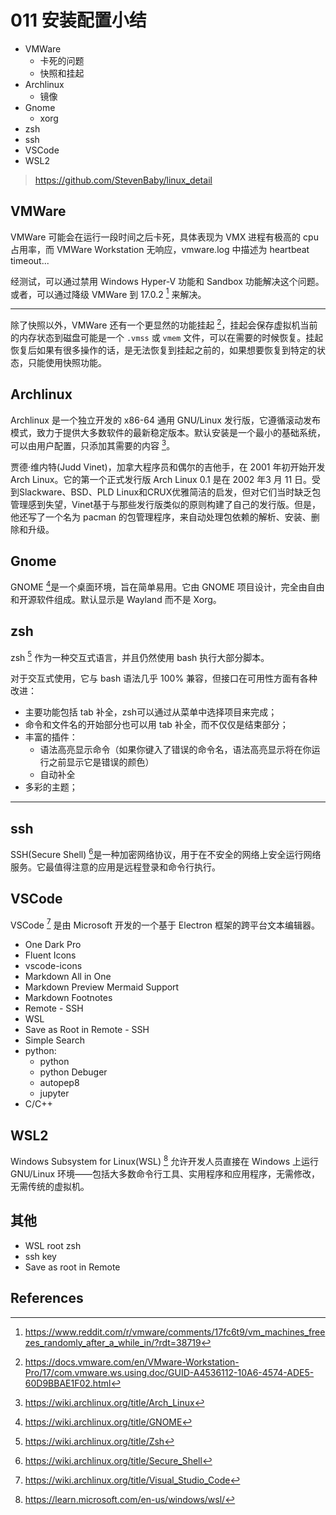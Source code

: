 # 011 安装配置小结

- VMWare
    - 卡死的问题
    - 快照和挂起
- Archlinux
    - 镜像
- Gnome
    - xorg
- zsh
- ssh
- VSCode
- WSL2

> https://github.com/StevenBaby/linux_detail

## VMWare

VMWare 可能会在运行一段时间之后卡死，具体表现为 VMX 进程有极高的 cpu 占用率，而 VMWare Workstation 无响应，vmware.log 中描述为 heartbeat timeout...

经测试，可以通过禁用 Windows Hyper-V 功能和 Sandbox 功能解决这个问题。或者，可以通过降级 VMWare 到 17.0.2 [^freeze] 来解决。

----

除了快照以外，VMWare 还有一个更显然的功能挂起 [^suspend]，挂起会保存虚拟机当前的内存状态到磁盘可能是一个 `.vmss` 或 `vmem` 文件，可以在需要的时候恢复。挂起恢复后如果有很多操作的话，是无法恢复到挂起之前的，如果想要恢复到特定的状态，只能使用快照功能。

## Archlinux

Archlinux 是一个独立开发的 x86-64 通用 GNU/Linux 发行版，它遵循滚动发布模式，致力于提供大多数软件的最新稳定版本。默认安装是一个最小的基础系统，可以由用户配置，只添加其需要的内容 [^Archlinux]。

贾德·维内特(Judd Vinet)，加拿大程序员和偶尔的吉他手，在 2001 年初开始开发Arch Linux。它的第一个正式发行版 Arch Linux 0.1 是在 2002 年3 月 11 日。受到Slackware、BSD、PLD Linux和CRUX优雅简洁的启发，但对它们当时缺乏包管理感到失望，Vinet基于与那些发行版类似的原则构建了自己的发行版。但是，他还写了一个名为 pacman 的包管理程序，来自动处理包依赖的解析、安装、删除和升级。

## Gnome

GNOME [^gnome]是一个桌面环境，旨在简单易用。它由 GNOME 项目设计，完全由自由和开源软件组成。默认显示是 Wayland 而不是 Xorg。

## zsh

zsh [^zsh] 作为一种交互式语言，并且仍然使用 bash 执行大部分脚本。

对于交互式使用，它与 bash 语法几乎 100% 兼容，但接口在可用性方面有各种改进：

- 主要功能包括 tab 补全，zsh可以通过从菜单中选择项目来完成；
- 命令和文件名的开始部分也可以用 tab 补全，而不仅仅是结束部分；
- 丰富的插件：
    - 语法高亮显示命令（如果你键入了错误的命令名，语法高亮显示将在你运行之前显示它是错误的颜色）
    - 自动补全
- 多彩的主题；

-----

## ssh

SSH(Secure Shell) [^ssh]是一种加密网络协议，用于在不安全的网络上安全运行网络服务。它最值得注意的应用是远程登录和命令行执行。

## VSCode

VSCode [^vscode] 是由 Microsoft 开发的一个基于 Electron 框架的跨平台文本编辑器。

- One Dark Pro
- Fluent Icons
- vscode-icons
- Markdown All in One
- Markdown Preview Mermaid Support
- Markdown Footnotes
- Remote - SSH
- WSL
- Save as Root in Remote - SSH
- Simple Search
- python:
    - python
    - python Debuger
    - autopep8
    - jupyter
- C/C++

## WSL2

Windows Subsystem for Linux(WSL) [^wsl] 允许开发人员直接在 Windows 上运行 GNU/Linux 环境——包括大多数命令行工具、实用程序和应用程序，无需修改，无需传统的虚拟机。

## 其他

- WSL root zsh
- ssh key
- Save as root in Remote

## References

[^freeze]: https://www.reddit.com/r/vmware/comments/17fc6t9/vm_machines_freezes_randomly_after_a_while_in/?rdt=38719
[^suspend]: https://docs.vmware.com/en/VMware-Workstation-Pro/17/com.vmware.ws.using.doc/GUID-A4536112-10A6-4574-ADE5-60D9BBAE1F02.html
[^Archlinux]: https://wiki.archlinux.org/title/Arch_Linux
[^gnome]: https://wiki.archlinux.org/title/GNOME
[^zsh]: https://wiki.archlinux.org/title/Zsh
[^ssh]: https://wiki.archlinux.org/title/Secure_Shell
[^vscode]: https://wiki.archlinux.org/title/Visual_Studio_Code
[^wsl]: https://learn.microsoft.com/en-us/windows/wsl/
